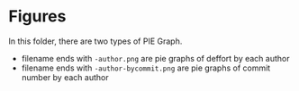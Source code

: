 # Figures

In this folder, there are two types of PIE Graph.

- filename ends with `-author.png` are pie graphs of deffort by each author
- filename ends with `-author-bycommit.png` are pie graphs of commit number by each author

